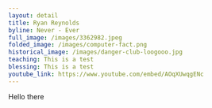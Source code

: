```yaml
---
layout: detail
title: Ryan Reynolds
byline: Never - Ever
full_image: /images/3362982.jpeg
folded_image: /images/computer-fact.png
historical_image: /images/danger-club-loogooo.jpg
teaching: This is a test
blessing: This is a test
youtube_link: https://www.youtube.com/embed/AOqXUwqgENc
---
```

Hello there